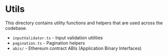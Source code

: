 # Utils

This directory contains utility functions and helpers that are used across the codebase.

- `inputValidator.ts` - Input validation utilities
- `pagination.ts` - Pagination helpers
- `abis/` - Ethereum contract ABIs (Application Binary Interfaces) 
